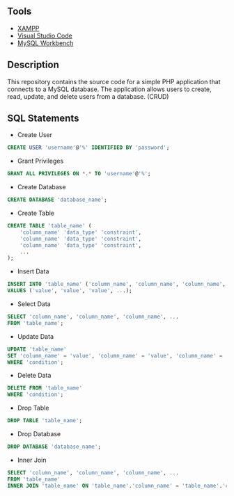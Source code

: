 ## Tools
- [XAMPP](https://www.apachefriends.org/index.html)
- [Visual Studio Code](https://code.visualstudio.com/)
- [MySQL Workbench](https://www.mysql.com/products/workbench/)

## Description
This repository contains the source code for a simple PHP application that connects to a MySQL database. The application allows users to create, read, update, and delete users from a database. (CRUD)

## SQL Statements

- Create User
```sql
CREATE USER 'username'@'%' IDENTIFIED BY 'password';
```

- Grant Privileges
```sql
GRANT ALL PRIVILEGES ON *.* TO 'username'@'%';
```

- Create Database
```sql
CREATE DATABASE 'database_name';
```

- Create Table
```sql
CREATE TABLE 'table_name' (
    'column_name' 'data_type' 'constraint',
    'column_name' 'data_type' 'constraint',
    'column_name' 'data_type' 'constraint',
    ...
);
```

- Insert Data
```sql
INSERT INTO 'table_name' ('column_name', 'column_name', 'column_name', ...)
VALUES ('value', 'value', 'value', ...);
```

- Select Data
```sql
SELECT 'column_name', 'column_name', 'column_name', ...
FROM 'table_name';
```

- Update Data
```sql
UPDATE 'table_name'
SET 'column_name' = 'value', 'column_name' = 'value', 'column_name' = 'value', ...
WHERE 'condition';
```

- Delete Data
```sql
DELETE FROM 'table_name'
WHERE 'condition';
```

- Drop Table
```sql
DROP TABLE 'table_name';
```

- Drop Database
```sql
DROP DATABASE 'database_name';
```

- Inner Join
```sql
SELECT 'column_name', 'column_name', 'column_name', ...
FROM 'table_name'
INNER JOIN 'table_name' ON 'table_name'.'column_name' = 'table_name'.'column_name';
```